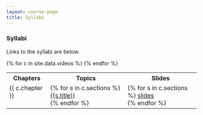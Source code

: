 ```yaml
---
layout: course-page
title: Syllabi
---
```


### Syllabi

Links to the syllabi are below. 


<div class="x-scroll">
<table class="asst-table">
<tr><th>Chapters</th><th>Topics</th><th>Slides</th></tr>
{% for c in site.data.videos %}
<tr valign="top">
  <td>{{ c.chapter }}</td>
  <td>
    {% for s in c.sections %}
      <a href="{{s.url}}">{{s.title}}</a><br>
    {% endfor %}
 </td>
  <td>
    {% for s in c.sections %}
      <a href="assets/intro-videos/{{s.pdf}}">slides</a><br>
    {% endfor %}
 </td> 
</tr>
{% endfor %}
</table>
</div>
